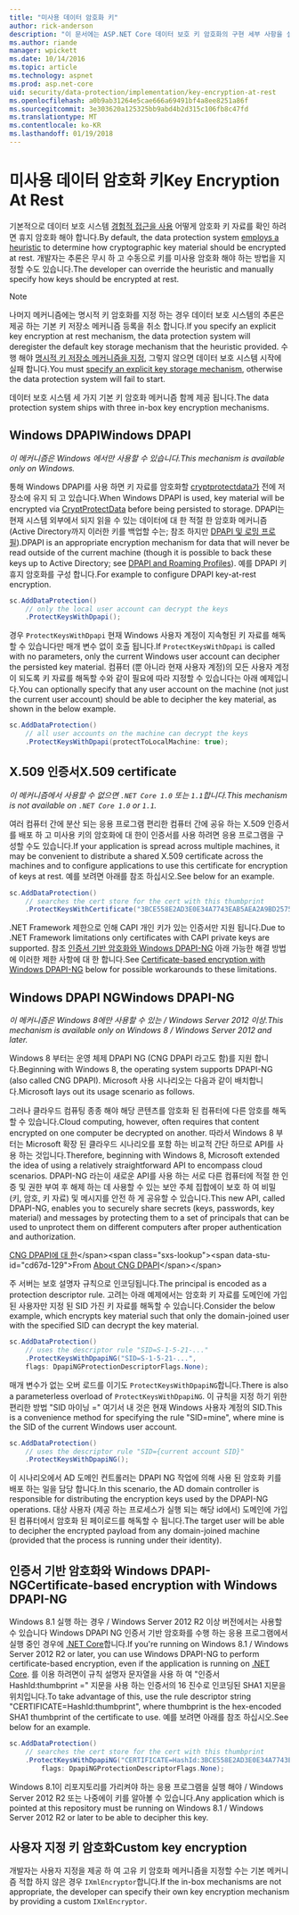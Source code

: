 ```yaml
---
title: "미사용 데이터 암호화 키"
author: rick-anderson
description: "이 문서에는 ASP.NET Core 데이터 보호 키 암호화의 구현 세부 사항을 설명합니다."
ms.author: riande
manager: wpickett
ms.date: 10/14/2016
ms.topic: article
ms.technology: aspnet
ms.prod: asp.net-core
uid: security/data-protection/implementation/key-encryption-at-rest
ms.openlocfilehash: a0b9ab31264e5cae666a69491bf4a8ee8251a86f
ms.sourcegitcommit: 3e303620a125325bb9abd4b2d315c106fb8c47fd
ms.translationtype: MT
ms.contentlocale: ko-KR
ms.lasthandoff: 01/19/2018
---
```

# <a name="key-encryption-at-rest"></a><span data-ttu-id="cd67d-103">미사용 데이터 암호화 키</span><span class="sxs-lookup"><span data-stu-id="cd67d-103">Key Encryption At Rest</span></span>

<a name="data-protection-implementation-key-encryption-at-rest"></a>

<span data-ttu-id="cd67d-104">기본적으로 데이터 보호 시스템 [경험적 접근을 사용](xref:security/data-protection/configuration/default-settings) 어떻게 암호화 키 자료를 확인 하려면 휴지 암호화 해야 합니다.</span><span class="sxs-lookup"><span data-stu-id="cd67d-104">By default, the data protection system [employs a heuristic](xref:security/data-protection/configuration/default-settings) to determine how cryptographic key material should be encrypted at rest.</span></span> <span data-ttu-id="cd67d-105">개발자는 추론은 무시 하 고 수동으로 키를 미사용 암호화 해야 하는 방법을 지정할 수도 있습니다.</span><span class="sxs-lookup"><span data-stu-id="cd67d-105">The developer can override the heuristic and manually specify how keys should be encrypted at rest.</span></span>

> [!NOTE]
> <span data-ttu-id="cd67d-106">나머지 메커니즘에는 명시적 키 암호화를 지정 하는 경우 데이터 보호 시스템의 추론은 제공 하는 기본 키 저장소 메커니즘 등록을 취소 합니다.</span><span class="sxs-lookup"><span data-stu-id="cd67d-106">If you specify an explicit key encryption at rest mechanism, the data protection system will deregister the default key storage mechanism that the heuristic provided.</span></span> <span data-ttu-id="cd67d-107">수행 해야 [명시적 키 저장소 메커니즘을 지정](key-storage-providers.md#data-protection-implementation-key-storage-providers), 그렇지 않으면 데이터 보호 시스템 시작에 실패 합니다.</span><span class="sxs-lookup"><span data-stu-id="cd67d-107">You must [specify an explicit key storage mechanism](key-storage-providers.md#data-protection-implementation-key-storage-providers), otherwise the data protection system will fail to start.</span></span>

<a name="data-protection-implementation-key-encryption-at-rest-providers"></a>

<span data-ttu-id="cd67d-108">데이터 보호 시스템 세 가지 기본 키 암호화 메커니즘 함께 제공 됩니다.</span><span class="sxs-lookup"><span data-stu-id="cd67d-108">The data protection system ships with three in-box key encryption mechanisms.</span></span>

## <a name="windows-dpapi"></a><span data-ttu-id="cd67d-109">Windows DPAPI</span><span class="sxs-lookup"><span data-stu-id="cd67d-109">Windows DPAPI</span></span>

<span data-ttu-id="cd67d-110">*이 메커니즘은 Windows 에서만 사용할 수 있습니다.*</span><span class="sxs-lookup"><span data-stu-id="cd67d-110">*This mechanism is available only on Windows.*</span></span>

<span data-ttu-id="cd67d-111">통해 Windows DPAPI를 사용 하면 키 자료를 암호화할 [cryptprotectdata가](https://msdn.microsoft.com/library/windows/desktop/aa380261(v=vs.85).aspx) 전에 저장소에 유지 되 고 있습니다.</span><span class="sxs-lookup"><span data-stu-id="cd67d-111">When Windows DPAPI is used, key material will be encrypted via [CryptProtectData](https://msdn.microsoft.com/library/windows/desktop/aa380261(v=vs.85).aspx) before being persisted to storage.</span></span> <span data-ttu-id="cd67d-112">DPAPI는 현재 시스템 외부에서 되지 읽을 수 있는 데이터에 대 한 적절 한 암호화 메커니즘 (Active Directory까지 이러한 키를 백업할 수는; 참조 하지만 [DPAPI 및 로밍 프로필](https://support.microsoft.com/kb/309408/#6)).</span><span class="sxs-lookup"><span data-stu-id="cd67d-112">DPAPI is an appropriate encryption mechanism for data that will never be read outside of the current machine (though it is possible to back these keys up to Active Directory; see [DPAPI and Roaming Profiles](https://support.microsoft.com/kb/309408/#6)).</span></span> <span data-ttu-id="cd67d-113">예를 DPAPI 키 휴지 암호화를 구성 합니다.</span><span class="sxs-lookup"><span data-stu-id="cd67d-113">For example to configure DPAPI key-at-rest encryption.</span></span>

```csharp
sc.AddDataProtection()
    // only the local user account can decrypt the keys
    .ProtectKeysWithDpapi();
```

<span data-ttu-id="cd67d-114">경우 `ProtectKeysWithDpapi` 현재 Windows 사용자 계정이 지속형된 키 자료를 해독할 수 있습니다만 매개 변수 없이 호출 됩니다.</span><span class="sxs-lookup"><span data-stu-id="cd67d-114">If `ProtectKeysWithDpapi` is called with no parameters, only the current Windows user account can decipher the persisted key material.</span></span> <span data-ttu-id="cd67d-115">컴퓨터 (뿐 아니라 현재 사용자 계정)의 모든 사용자 계정이 되도록 키 자료를 해독할 수와 같이 필요에 따라 지정할 수 있습니다는 아래 예제입니다.</span><span class="sxs-lookup"><span data-stu-id="cd67d-115">You can optionally specify that any user account on the machine (not just the current user account) should be able to decipher the key material, as shown in the below example.</span></span>

```csharp
sc.AddDataProtection()
    // all user accounts on the machine can decrypt the keys
    .ProtectKeysWithDpapi(protectToLocalMachine: true);
```

## <a name="x509-certificate"></a><span data-ttu-id="cd67d-116">X.509 인증서</span><span class="sxs-lookup"><span data-stu-id="cd67d-116">X.509 certificate</span></span>

<span data-ttu-id="cd67d-117">*이 메커니즘에서 사용할 수 없으면 `.NET Core 1.0` 또는 `1.1`합니다.*</span><span class="sxs-lookup"><span data-stu-id="cd67d-117">*This mechanism is not available on `.NET Core 1.0` or `1.1`.*</span></span>

<span data-ttu-id="cd67d-118">여러 컴퓨터 간에 분산 되는 응용 프로그램 편리한 컴퓨터 간에 공유 하는 X.509 인증서를 배포 하 고 미사용 키의 암호화에 대 한이 인증서를 사용 하려면 응용 프로그램을 구성할 수도 있습니다.</span><span class="sxs-lookup"><span data-stu-id="cd67d-118">If your application is spread across multiple machines, it may be convenient to distribute a shared X.509 certificate across the machines and to configure applications to use this certificate for encryption of keys at rest.</span></span> <span data-ttu-id="cd67d-119">예를 보려면 아래를 참조 하십시오.</span><span class="sxs-lookup"><span data-stu-id="cd67d-119">See below for an example.</span></span>

```csharp
sc.AddDataProtection()
    // searches the cert store for the cert with this thumbprint
    .ProtectKeysWithCertificate("3BCE558E2AD3E0E34A7743EAB5AEA2A9BD2575A0");
```

<span data-ttu-id="cd67d-120">.NET Framework 제한으로 인해 CAPI 개인 키가 있는 인증서만 지원 됩니다.</span><span class="sxs-lookup"><span data-stu-id="cd67d-120">Due to .NET Framework limitations only certificates with CAPI private keys are supported.</span></span> <span data-ttu-id="cd67d-121">참조 [인증서 기반 암호화와 Windows DPAPI-NG](#data-protection-implementation-key-encryption-at-rest-dpapi-ng) 아래 가능한 해결 방법에 이러한 제한 사항에 대 한 합니다.</span><span class="sxs-lookup"><span data-stu-id="cd67d-121">See [Certificate-based encryption with Windows DPAPI-NG](#data-protection-implementation-key-encryption-at-rest-dpapi-ng) below for possible workarounds to these limitations.</span></span>

<a name="data-protection-implementation-key-encryption-at-rest-dpapi-ng"></a>

## <a name="windows-dpapi-ng"></a><span data-ttu-id="cd67d-122">Windows DPAPI NG</span><span class="sxs-lookup"><span data-stu-id="cd67d-122">Windows DPAPI-NG</span></span>

<span data-ttu-id="cd67d-123">*이 메커니즘은 Windows 8에만 사용할 수 있는 / Windows Server 2012 이상.*</span><span class="sxs-lookup"><span data-stu-id="cd67d-123">*This mechanism is available only on Windows 8 / Windows Server 2012 and later.*</span></span>

<span data-ttu-id="cd67d-124">Windows 8 부터는 운영 체제 DPAPI NG (CNG DPAPI 라고도 함)를 지원 합니다.</span><span class="sxs-lookup"><span data-stu-id="cd67d-124">Beginning with Windows 8, the operating system supports DPAPI-NG (also called CNG DPAPI).</span></span> <span data-ttu-id="cd67d-125">Microsoft 사용 시나리오는 다음과 같이 배치합니다.</span><span class="sxs-lookup"><span data-stu-id="cd67d-125">Microsoft lays out its usage scenario as follows.</span></span>

   <span data-ttu-id="cd67d-126">그러나 클라우드 컴퓨팅 종종 해야 해당 콘텐츠를 암호화 된 컴퓨터에 다른 암호를 해독할 수 있습니다.</span><span class="sxs-lookup"><span data-stu-id="cd67d-126">Cloud computing, however, often requires that content encrypted on one computer be decrypted on another.</span></span> <span data-ttu-id="cd67d-127">따라서 Windows 8 부터는 Microsoft 확장 된 클라우드 시나리오를 포함 하는 비교적 간단 하므로 API를 사용 하는 것입니다.</span><span class="sxs-lookup"><span data-stu-id="cd67d-127">Therefore, beginning with Windows 8, Microsoft extended the idea of using a relatively straightforward API to encompass cloud scenarios.</span></span> <span data-ttu-id="cd67d-128">DPAPI-NG 라는이 새로운 API를 사용 하는 서로 다른 컴퓨터에 적절 한 인증 및 권한 부여 후 해제 하는 데 사용할 수 있는 보안 주체 집합에이 보호 하 여 비밀 (키, 암호, 키 자료) 및 메시지를 안전 하 게 공유할 수 있습니다.</span><span class="sxs-lookup"><span data-stu-id="cd67d-128">This new API, called DPAPI-NG, enables you to securely share secrets (keys, passwords, key material) and messages by protecting them to a set of principals that can be used to unprotect them on different computers after proper authentication and authorization.</span></span>

   <span data-ttu-id="cd67d-129">[CNG DPAPI에 대 한](https://msdn.microsoft.com/library/windows/desktop/hh706794(v=vs.85).aspx)</span><span class="sxs-lookup"><span data-stu-id="cd67d-129">From [About CNG DPAPI](https://msdn.microsoft.com/library/windows/desktop/hh706794(v=vs.85).aspx)</span></span>

<span data-ttu-id="cd67d-130">주 서버는 보호 설명자 규칙으로 인코딩됩니다.</span><span class="sxs-lookup"><span data-stu-id="cd67d-130">The principal is encoded as a protection descriptor rule.</span></span> <span data-ttu-id="cd67d-131">고려는 아래 예제에서는 암호화 키 자료를 도메인에 가입 된 사용자만 지정 된 SID 가진 키 자료를 해독할 수 있습니다.</span><span class="sxs-lookup"><span data-stu-id="cd67d-131">Consider the below example, which encrypts key material such that only the domain-joined user with the specified SID can decrypt the key material.</span></span>

```csharp
sc.AddDataProtection()
    // uses the descriptor rule "SID=S-1-5-21-..."
    .ProtectKeysWithDpapiNG("SID=S-1-5-21-...",
    flags: DpapiNGProtectionDescriptorFlags.None);
```

<span data-ttu-id="cd67d-132">매개 변수가 없는 오버 로드를 이기도 `ProtectKeysWithDpapiNG`합니다.</span><span class="sxs-lookup"><span data-stu-id="cd67d-132">There is also a parameterless overload of `ProtectKeysWithDpapiNG`.</span></span> <span data-ttu-id="cd67d-133">이 규칙을 지정 하기 위한 편리한 방법 "SID 마이닝 =" 여기서 내 것은 현재 Windows 사용자 계정의 SID.</span><span class="sxs-lookup"><span data-stu-id="cd67d-133">This is a convenience method for specifying the rule "SID=mine", where mine is the SID of the current Windows user account.</span></span>

```csharp
sc.AddDataProtection()
    // uses the descriptor rule "SID={current account SID}"
    .ProtectKeysWithDpapiNG();
```

<span data-ttu-id="cd67d-134">이 시나리오에서 AD 도메인 컨트롤러는 DPAPI NG 작업에 의해 사용 된 암호화 키를 배포 하는 일을 담당 합니다.</span><span class="sxs-lookup"><span data-stu-id="cd67d-134">In this scenario, the AD domain controller is responsible for distributing the encryption keys used by the DPAPI-NG operations.</span></span> <span data-ttu-id="cd67d-135">대상 사용자 (제공 하는 프로세스가 실행 되는 해당 id에서) 도메인에 가입 된 컴퓨터에서 암호화 된 페이로드를 해독할 수 됩니다.</span><span class="sxs-lookup"><span data-stu-id="cd67d-135">The target user will be able to decipher the encrypted payload from any domain-joined machine (provided that the process is running under their identity).</span></span>

## <a name="certificate-based-encryption-with-windows-dpapi-ng"></a><span data-ttu-id="cd67d-136">인증서 기반 암호화와 Windows DPAPI-NG</span><span class="sxs-lookup"><span data-stu-id="cd67d-136">Certificate-based encryption with Windows DPAPI-NG</span></span>

<span data-ttu-id="cd67d-137">Windows 8.1 실행 하는 경우 / Windows Server 2012 R2 이상 버전에서는 사용할 수 있습니다 Windows DPAPI NG 인증서 기반 암호화를 수행 하는 응용 프로그램에서 실행 중인 경우에 [.NET Core](https://www.microsoft.com/net/core)합니다.</span><span class="sxs-lookup"><span data-stu-id="cd67d-137">If you're running on Windows 8.1 / Windows Server 2012 R2 or later, you can use Windows DPAPI-NG to perform certificate-based encryption, even if the application is running on [.NET Core](https://www.microsoft.com/net/core).</span></span> <span data-ttu-id="cd67d-138">를 이용 하려면이 규칙 설명자 문자열을 사용 하 여 "인증서 HashId:thumbprint =" 지문을 사용 하는 인증서의 16 진수로 인코딩된 SHA1 지문을 위치입니다.</span><span class="sxs-lookup"><span data-stu-id="cd67d-138">To take advantage of this, use the rule descriptor string "CERTIFICATE=HashId:thumbprint", where thumbprint is the hex-encoded SHA1 thumbprint of the certificate to use.</span></span> <span data-ttu-id="cd67d-139">예를 보려면 아래를 참조 하십시오.</span><span class="sxs-lookup"><span data-stu-id="cd67d-139">See below for an example.</span></span>

```csharp
sc.AddDataProtection()
    // searches the cert store for the cert with this thumbprint
    .ProtectKeysWithDpapiNG("CERTIFICATE=HashId:3BCE558E2AD3E0E34A7743EAB5AEA2A9BD2575A0",
        flags: DpapiNGProtectionDescriptorFlags.None);
```

<span data-ttu-id="cd67d-140">Windows 8.1이 리포지토리를 가리켜야 하는 응용 프로그램을 실행 해야 / Windows Server 2012 R2 또는 나중에이 키를 알아볼 수 있습니다.</span><span class="sxs-lookup"><span data-stu-id="cd67d-140">Any application which is pointed at this repository must be running on Windows 8.1 / Windows Server 2012 R2 or later to be able to decipher this key.</span></span>

## <a name="custom-key-encryption"></a><span data-ttu-id="cd67d-141">사용자 지정 키 암호화</span><span class="sxs-lookup"><span data-stu-id="cd67d-141">Custom key encryption</span></span>

<span data-ttu-id="cd67d-142">개발자는 사용자 지정을 제공 하 여 고유 키 암호화 메커니즘을 지정할 수는 기본 메커니즘 적합 하지 않은 경우 `IXmlEncryptor`합니다.</span><span class="sxs-lookup"><span data-stu-id="cd67d-142">If the in-box mechanisms are not appropriate, the developer can specify their own key encryption mechanism by providing a custom `IXmlEncryptor`.</span></span>
